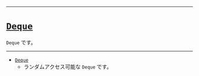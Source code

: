 _____

# [`Deque`](https://github.com/titan-23/Library_py/blob/main/DataStructures/Deque)

`Deque` です。

_____

- [`Deque`](./Deque.md)
  - ランダムアクセス可能な `Deque` です。
